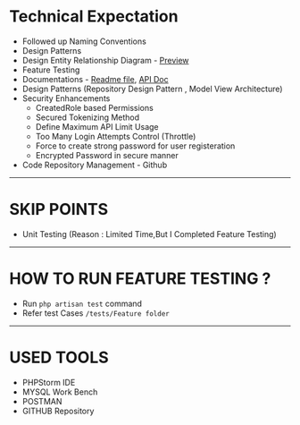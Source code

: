 # Technical Expectation

- Followed up Naming Conventions
- Design Patterns
- Design Entity Relationship Diagram - [Preview](https://snipboard.io/g2kxZ7.jpg)
- Feature Testing  
- Documentations - [Readme file](https://github.com/DDSameera/rmis-backend/blob/master/README.md), [API Doc](https://github.com/DDSameera/rmis-backend/blob/master/APIDOC.md)
- Design Patterns (Repository Design Pattern , Model View Architecture)
- Security Enhancements
    - CreatedRole based Permissions
    - Secured Tokenizing Method
    - Define Maximum API Limit Usage 
    - Too Many Login Attempts Control (Throttle)
    - Force to create strong password for user registeration
    - Encrypted Password in secure manner  
- Code Repository Management - Github

____

# SKIP POINTS
- Unit Testing  (Reason : Limited Time,But I  Completed Feature Testing)

___

# HOW TO RUN FEATURE TESTING ?
- Run `php artisan test` command
- Refer test Cases `/tests/Feature folder`

___

# USED TOOLS
- PHPStorm IDE
- MYSQL Work Bench
- POSTMAN
- GITHUB Repository

